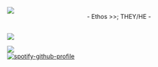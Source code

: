 <img src="https://i.pinimg.com/originals/8e/45/f5/8e45f5693e994c1616d74a1ef026cb8d.gif" align="left"/>
<p align="center">
- Ethos >>; THEY/HE -</p>

<br clear="left"/>


<img src="https://64.media.tumblr.com/5921d8189a54289b7131c6016ecd8d2a/ee5dfec8ed6f98fc-1d/s500x750/91b82029bceabf239b4b1e6eaef419ee217ecc06.gifv"/>

![](https://komarev.com/ghpvc/?username=Ethiily&color=yellow&style=for-the-badge)
<br clear="left"/>
[![spotify-github-profile](https://spotify-github-profile.kittinanx.com/api/view?uid=6z68c5h5e1swo9dld5kmka3b3&cover_image=true&theme=default&show_offline=false&background_color=121212&interchange=false&bar_color=a00d0d)](https://github.com/kittinan/spotify-github-profile)
